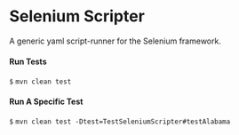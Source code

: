 # Selenium Scripter

A generic yaml script-runner for the Selenium framework. 

#### Run Tests

`$` `mvn clean test`

#### Run A Specific Test

`$` `mvn clean test -Dtest=TestSeleniumScripter#testAlabama`
